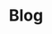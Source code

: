 ---
layout: list
#type: category
title: Blog
slug: blog
#sidebar: true
order: 2
description: >
  Anything about cybersecurity.
---
